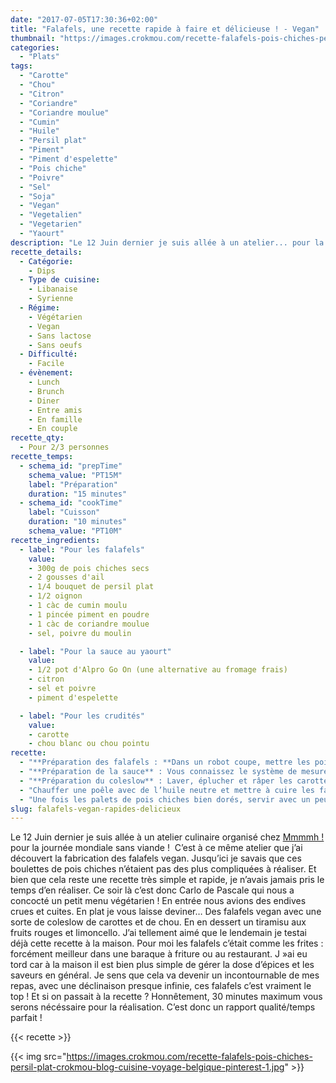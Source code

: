 ```yaml
---
date: "2017-07-05T17:30:36+02:00"
title: "Falafels, une recette rapide à faire et délicieuse ! - Vegan"
thumbnail: "https://images.crokmou.com/recette-falafels-pois-chiches-persil-plat-crokmou-blog-cuisine-voyage-belgique.jpg"
categories:
  - "Plats"
tags:
  - "Carotte"
  - "Chou"
  - "Citron"
  - "Coriandre"
  - "Coriandre moulue"
  - "Cumin"
  - "Huile"
  - "Persil plat"
  - "Piment"
  - "Piment d'espelette"
  - "Pois chiche"
  - "Poivre"
  - "Sel"
  - "Soja"
  - "Vegan"
  - "Vegetalien"
  - "Vegetarien"
  - "Yaourt"
description: "Le 12 Juin dernier je suis allée à un atelier... pour la journée mondiale sans viande ! C'est là que j'ai découvert la fabrication des falafels vegan."
recette_details:
  - Catégorie:
    - Dips
  - Type de cuisine:
    - Libanaise
    - Syrienne
  - Régime:
    - Végétarien
    - Vegan
    - Sans lactose
    - Sans oeufs
  - Difficulté:
    - Facile
  - évènement:
    - Lunch
    - Brunch
    - Diner
    - Entre amis
    - En famille
    - En couple
recette_qty:
  - Pour 2/3 personnes
recette_temps:
  - schema_id: "prepTime"
    schema_value: "PT15M"
    label: "Préparation"
    duration: "15 minutes"
  - schema_id: "cookTime"
    label: "Cuisson"
    duration: "10 minutes"
    schema_value: "PT10M"
recette_ingredients:
  - label: "Pour les falafels"
    value:
    - 300g de pois chiches secs
    - 2 gousses d'ail
    - 1/4 bouquet de persil plat
    - 1/2 oignon
    - 1 càc de cumin moulu
    - 1 pincée piment en poudre
    - 1 càc de coriandre moulue
    - sel, poivre du moulin

  - label: "Pour la sauce au yaourt"
    value:
    - 1/2 pot d'Alpro Go On (une alternative au fromage frais)
    - citron
    - sel et poivre
    - piment d'espelette

  - label: "Pour les crudités"
    value:
    - carotte
    - chou blanc ou chou pointu
recette:
  - "**Préparation des falafels : **Dans un robot coupe, mettre les pois chiches bien secs, l’ail, l’oignon, le persil plat et les épices. Mixer jusqu’à obtenir une pâte qui se compacte facilement. Ne pas hésiter à rectifier l’assaisonnement : sel, poivre et autres épices. Si la mixture est trop sèche et ne s’agglomère pas continuer de mixer et ajouter un filet de jus de citron. Si au contraire la préparation semble trop humide, ajouter un peu de farine (de pois chiches c’est encore mieux). Former des petits palets de pâte et réserver"
  - "**Préparation de la sauce** : Vous connaissez le système de mesure « à l’oeil » ? Bien, c’est cette unité que l’on va utiliser ici ! Mélanger le yaourt, ajouter du jus de citron, du sel, du poivre et le piment. Mélanger et ajuster. – Avec le produit Alpro, j’ai dû ajouter beaucoup de jus de citron pour casser ce côté sucré encore bien trop présent -. Réserver au frais"
  - "**Préparation du coleslow** : Laver, éplucher et râper les carottes râpées. Ajouter ensuite le chou finement ciselé. Mélanger les crudités avec un peu de sauce au yaourt"
  - "Chauffer une poêle avec de l’huile neutre et mettre à cuire les falafels"
  - "Une fois les palets de pois chiches bien dorés, servir avec un peu de sauce yaourt et les crudités !     Rien ne vous empêche également de manger vos falafels avec une petite [salade de chou blanc à la Japonaise](https://crokmou.com/2014/09/salade-de-chou-blanc-japonaise), c’est frais et absolument parfait pour l’été !"
slug: falafels-vegan-rapides-delicieux
---
```


Le 12 Juin dernier je suis allée à un atelier culinaire organisé chez [Mmmmh !](http://www.mmmmh.be/) pour la journée mondiale sans viande !  C’est à ce même atelier que j’ai découvert la fabrication des falafels vegan. Jusqu’ici je savais que ces boulettes de pois chiches n’étaient pas des plus compliquées à réaliser. Et bien que cela reste une recette très simple et rapide, je n’avais jamais pris le temps d’en réaliser. Ce soir là c’est donc Carlo de Pascale qui nous a concocté un petit menu végétarien ! En entrée nous avions des endives crues et cuites. En plat je vous laisse deviner… Des falafels vegan avec une sorte de coleslow de carottes et de chou. En en dessert un tiramisu aux fruits rouges et limoncello. J’ai tellement aimé que le lendemain je testai déjà cette recette à la maison. Pour moi les falafels c’était comme les frites : forcément meilleur dans une baraque à friture ou au restaurant. J »ai eu tord car à la maison il est bien plus simple de gérer la dose d’épices et les saveurs en général. Je sens que cela va devenir un incontournable de mes repas, avec une déclinaison presque infinie, ces falafels c’est vraiment le top ! Et si on passait à la recette ? Honnêtement, 30 minutes maximum vous serons nécéssaire pour la réalisation. C’est donc un rapport qualité/temps parfait !  

{{< recette >}}

{{< img src="https://images.crokmou.com/recette-falafels-pois-chiches-persil-plat-crokmou-blog-cuisine-voyage-belgique-pinterest-1.jpg" >}}
